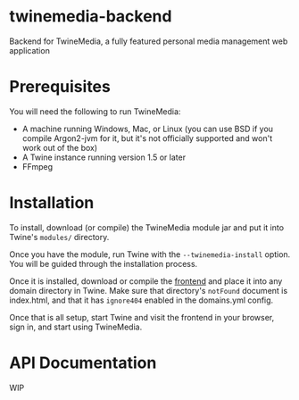 # twinemedia-backend
Backend for TwineMedia, a fully featured personal media management web application

# Prerequisites
You will need the following to run TwineMedia:

 - A machine running Windows, Mac, or Linux (you can use BSD if you compile Argon2-jvm for it, but it's not officially supported and won't work out of the box)
 - A Twine instance running version 1.5 or later
 - FFmpeg

# Installation
To install, download (or compile) the TwineMedia module jar and put it into Twine's `modules/` directory.

Once you have the module, run Twine with the `--twinemedia-install` option. You will be guided through
the installation process.

Once it is installed, download or compile the [frontend](https://github.com/termermc/twinemedia-frontend) and place it into any domain directory in Twine. Make sure that directory's `notFound` document is index.html, and that it has `ignore404` enabled in the domains.yml config.

Once that is all setup, start Twine and visit the frontend in your browser, sign in, and start using TwineMedia.

# API Documentation
WIP
